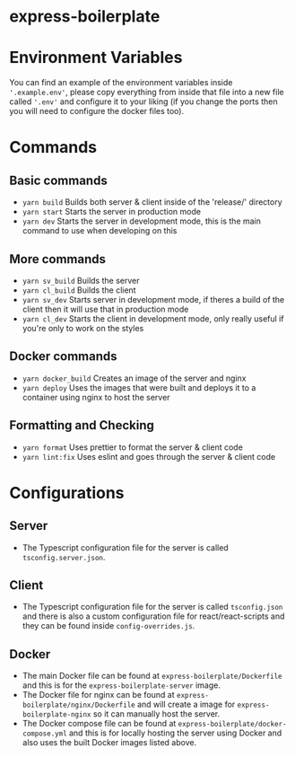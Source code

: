 # express-boilerplate
 
# Environment Variables
You can find an example of the environment variables inside `'.example.env'`, please copy everything from inside that file into a new file called `'.env'` and configure it to your liking (if you change the ports then you will need to configure the docker files too).

# Commands
## Basic commands
- ` yarn build ` Builds both server & client inside of the 'release/' directory
- ` yarn start ` Starts the server in production mode 
- ` yarn dev ` Starts the server in development mode, this is the main command to use when developing on this

## More commands
- ` yarn sv_build ` Builds the server 
- ` yarn cl_build ` Builds the client 
- ` yarn sv_dev ` Starts server in development mode, if theres a build of the client then it will use that in     production mode 
- ` yarn cl_dev ` Starts the client in development mode, only really useful if you're only to work on the styles

## Docker commands
- ` yarn docker_build ` Creates an image of the server and nginx
- ` yarn deploy ` Uses the images that were built and deploys it to a container using nginx to host the server

## Formatting and Checking
- ` yarn format ` Uses prettier to format the server & client code
- ` yarn lint:fix ` Uses eslint and goes through the server & client code

# Configurations
## Server
- The Typescript configuration file for the server is called `tsconfig.server.json`.
## Client
- The Typescript configuration file for the server is called `tsconfig.json` and there is also a custom configuration file for react/react-scripts and they can be found inside `config-overrides.js`.
## Docker
- The main Docker file can be found at `express-boilerplate/Dockerfile` and this is for the `express-boilerplate-server` image. 
- The Docker file for nginx can be found at `express-boilerplate/nginx/Dockerfile` and will create a image for `express-boilerplate-nginx` so it can manually host the server.
- The Docker compose file can be found at `express-boilerplate/docker-compose.yml` and this is for locally hosting the server using Docker and also uses the built Docker images listed above.